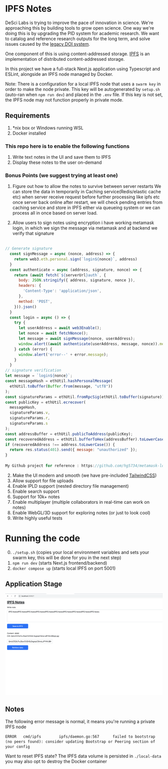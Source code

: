 # IPFS Notes

DeSci Labs is trying to improve the pace of innovation in science. We're approaching this by building tools to grow open science. One way we're doing this is by upgrading the PID system for academic research. We want to catalog and reference research outputs for the long term, and solve issues caused by the [legacy DOI system](https://doi.org).

One component of this is using content-addressed storage. [IPFS](https://ipfs.io) is an implementation of distributed content-addressed storage.

In this project we have a full-stack Next.js application using Typescript and ESLint, alongside an IPFS node managed by Docker.

Note: There is a configuration for a local IPFS node that uses a `swarm key` in order to make the node private. This key will be autogenerated by `setup.sh` (auto-ran when `npm run dev`) and placed in the `.env` file. If this key is not set, the IPFS node may not function properly in private mode.

## Requirements

1. \*nix box or Windows running WSL
2. Docker installed

### This repo here is to enable the following functions
1. Write text notes in the UI and save them to IPFS
2. Display these notes to the user on-demand

### Bonus Points (we suggest trying at least one)

1. Figure out how to allow the notes to survive between server restarts
   We can store the data in temporarily in Caching service(Redis/elastic cache etc) when server receive request before further processing like ipfs etc
   once server back online after restart, we will check pending entries from caching service and store in IPFS either via queueing system or we can process all in once based on server load.

2. Allow users to sign notes using encryption
   i have working metamask login, in which we sign the message via metamask and at backend we verify that signature
```javascript

// Generate signature 
  const signMessage = async (nonce, address) => {
    return web3.eth.personal.sign(`login${nonce}`, address)
  }
  const authenticate = async (address, signature, nonce) => {
    return (await fetch(`${serverUrl}auth`, {
      body: JSON.stringify({ address, signature, nonce }),
      headers: {
        'Content-Type': 'application/json',
      },
      method: 'POST',
    })).json()
  }
  const login = async () => {
    try {
      let userAddress = await web3Enable();
      let nonce = await fetchNonce();
      let message = await signMessage(nonce, userAddress);
      window.alert((await authenticate(userAddress, message, nonce)).message);
    } catch (error) {
      window.alert('error--' + error.message);
    }
  }
// signature verification 
let message = `login${nonce}`;
const messageHash = ethUtil.hashPersonalMessage(
  ethUtil.toBuffer(Buffer.from(message, "utf8"))
);
const signatureParams = ethUtil.fromRpcSig(ethUtil.toBuffer(signature));
const publicKey = ethUtil.ecrecover(
  messageHash,
  signatureParams.v,
  signatureParams.r,
  signatureParams.s
);
const addressBuffer = ethUtil.publicToAddress(publicKey);
const recoveredAddress = ethUtil.bufferToHex(addressBuffer).toLowerCase();
if (recoveredAddress !== address.toLowerCase()) {
  return res.status(401).send({ message: "unauthorized" });
}

My Github project for reference : https://github.com/hg5734/metamask-login
```

2. Make the UI modern and smooth (we have pre-included [TailwindCSS](https://tailwindcss.com/docs/utility-first))
3. Allow support for file uploads
4. Enable IPLD support (nested directory file management)
5. Enable search support
6. Support for 10k+ notes
7. Enable multiplayer (multiple collaborators in real-time can work on notes)
8. Enable WebGL/3D support for exploring notes (or just to look cool)
9. Write highly useful tests

# Running the code

0. `./setup.sh` (copies your local environment variables and sets your swarm key, this will be done for you in the next step)
1. `npm run dev` (starts Next.js frontend/backend)
2. `docker compose up` (starts local IPFS on port 5001)

## Application Stage

![My Image](app.png)

## Notes

The following error message is normal, it means you're running a private IPFS node

```
ERROR   cmd/ipfs        ipfs/daemon.go:567      failed to bootstrap (no peers found): consider updating Bootstrap or Peering section of your config
```

Want to reset IPFS state? The IPFS data volume is persisted in `./local-data` you may also opt to destroy the Docker container
